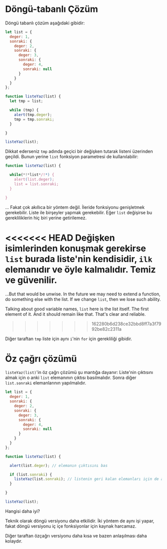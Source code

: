 # Döngü-tabanlı Çözüm

Döngü tabanlı çözüm aşağıdaki gibidir:

```js run
let list = {
  deger: 1,
  sonraki: {
    deger: 2,
    sonraki: {
      deger: 3,
      sonraki: {
        deger: 4,
        sonraki: null
      }
    }
  }
};

function listeYaz(list) {
  let tmp = list;

  while (tmp) {
    alert(tmp.deger);
    tmp = tmp.sonraki;
  }

}

listeYaz(list);
```
Dikkat ederseniz `tmp` adında geçici bir değişken tutarak listeni üzerinden geçildi. Bunun yerine `list` fonksiyon parametresi de kullanılabilir:

```js
function listeYaz(list) {

  while(*!*list*/!*) {
    alert(list.deger);
    list = list.sonraki;
  }

}
```
... Fakat çok akıllıca bir yöntem değil. İleride fonksiyonu genişletmek gerekebilir. Liste ile birşeyler yapmak gerekebilir. Eğer `list` değişirse bu gerekliliklerin hiç biri yerine getirilemez.

<<<<<<< HEAD
Değişken isimlerinden konuşmak gerekirse `list` burada liste'nin kendisidir, `ilk` elemanıdır ve öyle kalmalıdır. Temiz ve güvenilir.
=======
...But that would be unwise. In the future we may need to extend a function, do something else with the list. If we change `list`, then we lose such ability.

Talking about good variable names, `list` here is the list itself. The first element of it. And it should remain like that. That's clear and reliable.
>>>>>>> 162280b6d238ce32bbd8ff7a3f7992be82c2311a

Diğer taraftan `tmp` liste için aynı `i`'nin `for` için gerekliliği gibidir.

# Öz çağrı çözümü

`listeYaz(list)`'in öz çağrı çözümü şu mantığa dayanır: Liste'nin çıktısını almak için o anki `list` elemanının çıktısı basılmalıdır. Sonra diğer `list.sonraki` elemanlarının yapılmalıdır.

```js run
let list = {
  deger: 1,
  sonraki: {
    deger: 2,
    sonraki: {
      deger: 3,
      sonraki: {
        deger: 4,
        sonraki: null
      }
    }
  }
};

function listeYaz(list) {

  alert(list.deger); // elemanın çıktısını bas

  if (list.sonraki) {
    listeYaz(list.sonraki); // listenin geri kalan elemanları için de aynısını yap
  }

}

listeYaz(list);
```

Hangisi daha iyi?

Teknik olarak döngü versiyonu daha etkilidir. İki yöntem de aynı işi yapar, fakat döngü versiyonu iç içe fonksiyonlar için kaynak harcamaz.

Diğer taraftan özçağrı versiyonu daha kısa ve bazen anlaşılması daha kolaydır.
